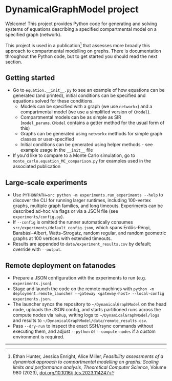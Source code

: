 # DynamicalGraphModel project

Welcome! This project provides Python code for generating and solving systems of equations describing a specified compartmental model on a specified graph (network).

This project is used in a publication[^1] that assesses more broadly this approach to compartmental modelling on graphs. There is documentation throughout the Python code, but to get started you should read the next section.


## Getting started

 - Go to `equation.__init__.py` to see an example of how equations can be generated (and printed), initial conditions can be specified and equations solved for these conditions.
   - Models can be specified with a graph (we use `networkx`) and a compartmental model (we use a simplified version of `CModel`).
   - Compartmental models can be as simple as SIR (`model_params.CModel` contains a getter method for the usual form of this) 
   - Graphs can be generated using `networkx` methods for simple graph classes or user-specified
   - Initial conditions can be generated using helper methods - see example usage in the `__init__` file
- If you'd like to compare to a Monte Carlo simulation, go to `monte_carlo.equation_MC_comparison.py` for examples used in the associated publication

## Large-scale experiments

- Use `PYTHONPATH=src python -m experiments.run_experiments --help` to discover the CLI for running larger runtimes, including 100-vertex graphs, multiple graph families, and long timeouts. Experiments can be described ad-hoc via flags or via a JSON file (see `experiments/config.py`).
- If `--config` is omitted the runner automatically consumes `src/experiments/default_config.json`, which spans Erdős–Rényi, Barabási–Albert, Watts–Strogatz, random regular, and random geometric graphs at 100 vertices with extended timeouts.
- Results are appended to `data/experiment_results.csv` by default; override with `--output`.

## Remote deployment on fatanodes

- Prepare a JSON configuration with the experiments to run (e.g. `experiments.json`).
- Stage and launch the code on the remote machines with `python -m deployment.remote_launcher --gateway <gateway-host> --local-config experiments.json`.
- The launcher syncs the repository to `~/DynamicalGraphModel` on the head node, uploads the JSON config, and starts partitioned runs across the compute nodes via `nohup`, writing logs to `~/DynamicalGraphModel/logs` and results to `~/DynamicalGraphModel/data/remote_results.csv`.
- Pass `--dry-run` to inspect the exact SSH/rsync commands without executing them, and adjust `--python` or `--compute-nodes` if a custom environment is required.


------
[^1]: Ethan Hunter, Jessica Enright, Alice Miller, _Feasibility assessments of a dynamical approach to compartmental modelling on graphs: Scaling limits and performance analysis,
Theoretical Computer Science_, Volume 980 (2023), [doi.org/10.1016/j.tcs.2023.114247](https://www.sciencedirect.com/science/article/pii/S0304397523005601)
